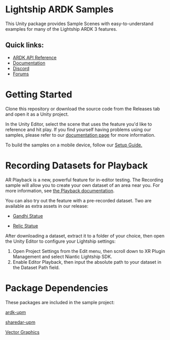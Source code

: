 # Lightship ARDK Samples
This Unity package provides Sample Scenes with easy-to-understand examples for many of the Lightship ARDK 3 features.

## __Quick links:__
* [ARDK API Reference](https://lightship.dev/docs/ardk/apiref/Niantic/)
* [Documentation](https://lightship.dev/docs/ardk/sample_projects/)
* [Discord](https://discord.gg/uqfnAWVy)
* [Forums](https://community.lightship.dev/)

# Getting Started

Clone this repository or download the source code from the Releases tab and open it as a Unity project.

In the Unity Editor, select the scene that uses the feature you'd like to reference and hit play.
If you find yourself having problems using our samples, please refer to our [documentation page](https://lightship.dev/docs/ardk/sample_projects/) for more information.

To build the samples on a mobile device, follow our [Setup Guide.](https://lightship.dev/docs/ardk/setup/#selecting-your-mobile-platform)

# Recording Datasets for Playback
AR Playback is a new, powerful feature for in-editor testing. The Recording sample will allow you to create your own dataset of an area near you. For more information, see [the Playback documentation](https://lightship.dev/docs/ardk/features/playback/).

You can also try out the feature with a pre-recorded dataset. Two are available as extra assets in our release:

* [Gandhi Statue](https://github.com/niantic-lightship/ardk-samples/releases/download/3.1.0/GandhiStatue_PlaybackDataset.tgz)

* [Relic Statue](https://github.com/niantic-lightship/ardk-samples/releases/download/3.1.0/Relic_PlaybackDataset.tgz)


After downloading a dataset, extract it to a folder of your choice, then open the Unity Editor to configure your Lightship settings:

1. Open Project Settings from the Edit menu, then scroll down to XR Plugin Management and select Niantic Lightship SDK.
2. Enable Editor Playback, then input the absolute path to your dataset in the Dataset Path field.

# Package Dependencies
These packages are included in the sample project:

[ardk-upm](https://github.com/niantic-lightship/ardk-upm)

[sharedar-upm](https://github.com/niantic-lightship/sharedar-upm)

[Vector Graphics](com.unity.vectorgraphics)